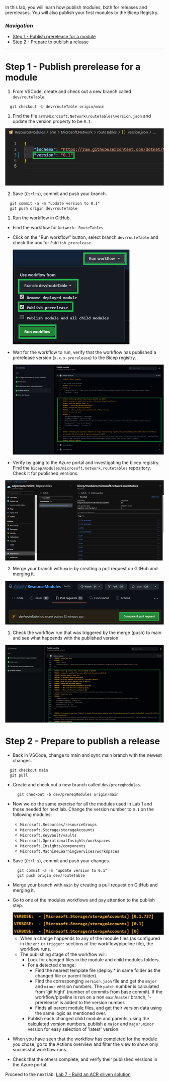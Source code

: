 In this lab, you will learn how publish modules, both for releases and prereleases. You will also publish your first modules to the Bicep Registry.

### _Navigation_
- [Step 1 - Publish prerelease for a module](#step-1---publish-prerelease-for-a-module)
- [Step 2 - Prepare to publish a release](#step-2---prepare-to-publish-a-release)

---

# Step 1 - Publish prerelease for a module

1. From VSCode, create and check out a new branch called `dev/routeTable`.
  ```pwsh
    git checkout -b dev/routeTable origin/main
  ```
1. Find the file `arm\Microsoft.Network\routeTables\version.json` and update the version property to be `0.1`.

  <img src="./media/Lab6/1.png" alt="update the version property in the version.json file to be 0.1">

2. Save (`Ctrl+s`), commit and push your branch.

  ```pwsh
    git commit -a -m "update version to 0.1"
    git push origin dev/routeTable
  ```

1. Run the workflow in GitHub.
  - Find the workflow for `Network: RouteTables`.
  - Click on the "Run workflow" button, select branch `dev/routeTable` and check the box for `Publish prerelease`.

    <img src="./media/Lab6/2.png" alt="Manually run the workflow for Network: RouteTables">

  - Wait for the workflow to run, verify that the workflow has published a prerelease version (`x.x.x-prerelease`) to the Bicep registry.

    <img src="./media/Lab6/3.png" alt="Verify the workflow logs seeing that it published to the registry">


  - Verify by going to the Azure portal and investigating the bicep registry. Find the `bicep/modules/microsoft.network.routetables` repository. Check it for published versions.

  <img src="./media/Lab6/4.png" alt="Verify in the Azure portal what version was published">

2. Merge your branch with `main` by creating a pull request on GitHub and merging it.

  <img src="./media/Lab6/5.png" alt="Create a PR">

1. Check the workflow run that was triggered by the merge (push) to main and see what happends with the published version.

  <img src="./media/Lab6/6.png" alt="Check the workflow run of the routeTables once the PR is merged">

# Step 2 - Prepare to publish a release

- Back in VSCode, change to main and sync main branch with the newest changes.

```pwsh
  git checkout main
  git pull
```

- Create and check out a new branch called `dev/prereqModules`.

  ```pwsh
    git checkout -b dev/prereqModules origin/main
  ```

- Now we do the same exercise for all the modules used in Lab 1 and those needed for next lab. Change the version number to `0.1` on the following modules:
  - `Microsoft.Resources/resourceGroups`
  - `Microsoft.Storage/storageAccounts`
  - `Microsoft.KeyVault/vaults`
  - `Microsoft.OperationalInsights/workspaces`
  - `Microsoft.Insights/components`
  - `Microsoft.MachineLearningServices/workspaces`
- Save (`Ctrl+s`), commit and push your changes.

  ```pwsh
    git commit -a -m "update version to 0.1"
    git push origin dev/routeTable
  ```

- Merge your branch with `main` by creating a pull request on GitHub and merging it.
- Go to one of the modules workflows and pay attention to the publish step.

  <img src="./media/Lab6/7.png" alt="Updates for storageAccounts">

  - When a change happends to any of the module files (as configured in the `on:` or `trigger:` sections of the workflow/pipeline file), the workflow runs.
  - The publishing stage of the workflow will:
    - Look for changed files in the module and child modules folders.
    - For a detected change:
      - Find the nearest template file (deploy.* in same folder as the changed file or parent folder).
      - Find the corresponging `version.json` file and get the `major` and `minor` version numbers. The `patch` number is calculated from 'git hight' (number of commits from base commit). If the workflow/pipeline is run on a non `main`/`master` branch, '-prerelease' is added to the version number.
      - Finds all parent module files, and get their version data using the same logic as mentioned over.
    - Publish each changed child module and parents, using the calculated version numbers, publish a `major` and `major.minor` version for easy selection of 'latest' version.
- When you have seen that the workflow has completed for the module you chose, go to the Actions overview and filter the view to show only successful workflow runs.
- Check that the others complete, and verify their published versions in the Azure portal.

Proceed to the next lab: [Lab 7 - Build an ACR driven solution](./Lab%207%20-%20Build%20an%20ACR-driven%20solution)
